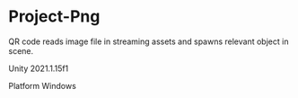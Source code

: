 # Project-Png
QR code reads image file in streaming assets and spawns relevant object in scene.

Unity 2021.1.15f1

Platform Windows